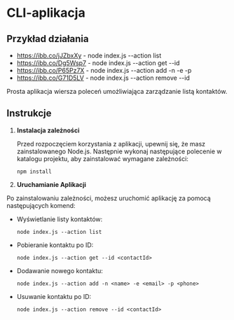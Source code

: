 # CLI-aplikacja

## Przykład działania

- https://ibb.co/jJZbxXy - node index.js --action list
- https://ibb.co/Dg5Wsp7 - node index.js --action get --id <contactId>
- https://ibb.co/P65Pz7X - node index.js --action add -n <name> -e <email> -p <phone>
- https://ibb.co/G71D5LV - node index.js --action remove --id <contactId>

Prosta aplikacja wiersza poleceń umożliwiająca zarządzanie listą kontaktów.

## Instrukcje

1. **Instalacja zależności**

   Przed rozpoczęciem korzystania z aplikacji, upewnij się, że masz zainstalowanego Node.js. Następnie wykonaj następujące polecenie w katalogu projektu, aby zainstalować wymagane zależności:

   ```
   npm install
   ```

2. **Uruchamianie Aplikacji**

Po zainstalowaniu zależności, możesz uruchomić aplikację za pomocą następujących komend:

- Wyświetlanie listy kontaktów:

  ```
  node index.js --action list
  ```

- Pobieranie kontaktu po ID:

  ```
  node index.js --action get --id <contactId>
  ```

- Dodawanie nowego kontaktu:

  ```
  node index.js --action add -n <name> -e <email> -p <phone>
  ```

- Usuwanie kontaktu po ID:
  ```
  node index.js --action remove --id <contactId>
  ```
